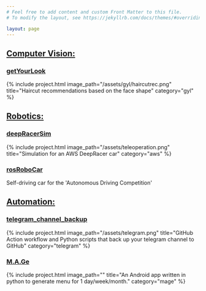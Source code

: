 ```yaml
---
# Feel free to add content and custom Front Matter to this file.
# To modify the layout, see https://jekyllrb.com/docs/themes/#overriding-theme-defaults

layout: page
---
```


<!-- what is with that post-title??? -->
## <ins>Computer Vision:</ins>

### [getYourLook](https://github.com/CatUnderTheLeaf/getYourLook)
{% include project.html image_path="/assets/gyl/haircutrec.png" title="Haircut recommendations based on the face shape" category="gyl" %}

## <ins>Robotics:</ins>

### [deepRacerSim](https://github.com/CatUnderTheLeaf/deepRacerSim)
{% include project.html image_path="/assets/teleoperation.png" title="Simulation for an AWS DeepRacer car" category="aws" %}

### [rosRoboCar](https://github.com/CatUnderTheLeaf/rosRoboCar)
Self-driving car for the 'Autonomous Driving Competition'

## <ins>Automation:</ins>

### [telegram_channel_backup](https://github.com/CatUnderTheLeaf/telegram_channel_backup)
{% include project.html image_path="/assets/telegram.png" title="GitHub Action workflow and Python scripts that back up your telegram channel to GitHub" category="telegram" %}

### [M.A.Ge](https://github.com/CatUnderTheLeaf/menuGenerator)

{% include project.html image_path="" title="An Android app written in python to generate menu for 1 day/week/month." category="mage" %}

